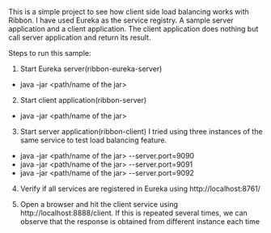 This is a simple project to see how client side load balancing works with Ribbon.
I have used Eureka as the service registry.
A sample server application and a client application.
The client application does nothing but call server application and return its result.

Steps to run this sample:
1. Start Eureka server(ribbon-eureka-server)
* java -jar <path/name of the jar>

2. Start client application(ribbon-server)
* java -jar <path/name of the jar>

3. Start server application(ribbon-client) 
I tried using three instances of the same service to test load balancing feature.
* java -jar <path/name of the jar> --server.port=9090
* java -jar <path/name of the jar> --server.port=9091
* java -jar <path/name of the jar> --server.port=9092
 
4. Verify if all services are registered in Eureka using http://localhost:8761/
 
5. Open a browser and hit the client service using http://localhost:8888/client. If this is repeated several times, we can observe that the response is obtained from different instance each time